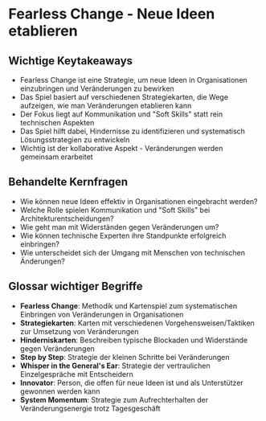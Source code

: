 # Fearless Change - Neue Ideen etablieren

## Wichtige Keytakeaways
- Fearless Change ist eine Strategie, um neue Ideen in Organisationen einzubringen und Veränderungen zu bewirken
- Das Spiel basiert auf verschiedenen Strategiekarten, die Wege aufzeigen, wie man Veränderungen etablieren kann
- Der Fokus liegt auf Kommunikation und "Soft Skills" statt rein technischen Aspekten
- Das Spiel hilft dabei, Hindernisse zu identifizieren und systematisch Lösungsstrategien zu entwickeln
- Wichtig ist der kollaborative Aspekt - Veränderungen werden gemeinsam erarbeitet

## Behandelte Kernfragen
- Wie können neue Ideen effektiv in Organisationen eingebracht werden?
- Welche Rolle spielen Kommunikation und "Soft Skills" bei Architekturentscheidungen?
- Wie geht man mit Widerständen gegen Veränderungen um?
- Wie können technische Experten ihre Standpunkte erfolgreich einbringen?
- Wie unterscheidet sich der Umgang mit Menschen von technischen Änderungen?

## Glossar wichtiger Begriffe
- **Fearless Change**: Methodik und Kartenspiel zum systematischen Einbringen von Veränderungen in Organisationen
- **Strategiekarten**: Karten mit verschiedenen Vorgehensweisen/Taktiken zur Umsetzung von Veränderungen
- **Hinderniskarten**: Beschreiben typische Blockaden und Widerstände gegen Veränderungen
- **Step by Step**: Strategie der kleinen Schritte bei Veränderungen
- **Whisper in the General's Ear**: Strategie der vertraulichen Einzelgespräche mit Entscheidern
- **Innovator**: Person, die offen für neue Ideen ist und als Unterstützer gewonnen werden kann
- **System Momentum**: Strategie zum Aufrechterhalten der Veränderungsenergie trotz Tagesgeschäft
